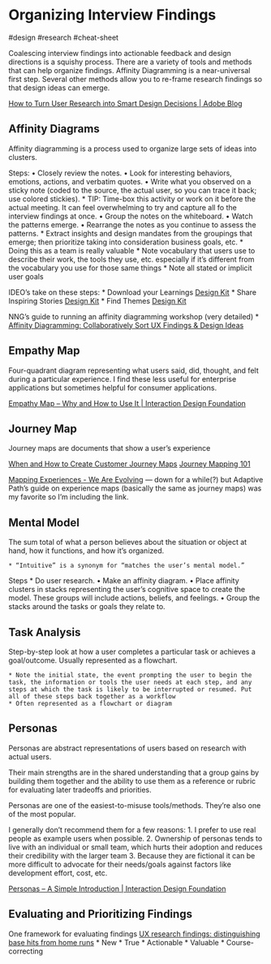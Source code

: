 # Organizing Interview Findings
#design #research #cheat-sheet

Coalescing interview findings into actionable feedback and design directions is a squishy process. There are a variety of tools and methods that can help organize findings. Affinity Diagramming is a near-universal first step. Several other methods allow you to re-frame research findings so that design ideas can emerge.

[How to Turn User Research into Smart Design Decisions | Adobe Blog](https://theblog.adobe.com/turn-user-research-smart-design-decisions/)

## Affinity Diagrams
Affinity diagramming is a process used to organize large sets of ideas into clusters.

Steps:
	• Closely review the notes.
	• Look for interesting behaviors, emotions, actions, and verbatim quotes.
	• Write what you observed on a sticky note (coded to the
	source, the actual user, so you can trace it back; use colored stickies).
		* TIP: Time-box this activity or work on it before the actual meeting. It can feel overwhelming to try and capture all fo the interview findings at once.
	• Group the notes on the whiteboard.
	• Watch the patterns emerge.
	• Rearrange the notes as you continue to assess the patterns.
	* Extract insights and  design mandates from the groupings that emerge; then prioritize taking into consideration business goals, etc.
	* Doing this as a team is really valuable
	* Note vocabulary that users use to describe their work, the tools they use, etc. especially if it’s different from the vocabulary you use for those same things
	* Note all stated or implicit user goals

IDEO’s take on these steps:
	* Download your Learnings [Design Kit](http://www.designkit.org/methods/12)
	* Share Inspiring Stories [Design Kit](http://www.designkit.org/methods/13)
	* Find Themes [Design Kit](http://www.designkit.org/methods/5)

NNG’s guide to running an affinity diagramming workshop (very detailed)
	*  [Affinity Diagramming: Collaboratively Sort UX Findings & Design Ideas](https://www.nngroup.com/articles/affinity-diagram/)

## Empathy Map
Four-quadrant diagram representing what users said, did, thought, and felt  during a particular experience. I find these less useful for enterprise applications but sometimes helpful for consumer applications.

[Empathy Map – Why and How to Use It | Interaction Design Foundation](https://www.interaction-design.org/literature/article/empathy-map-why-and-how-to-use-it)

## Journey Map
Journey maps are documents that show a user’s experience

[When and How to Create Customer Journey Maps](https://www.nngroup.com/articles/customer-journey-mapping/)
[Journey Mapping 101](https://www.nngroup.com/articles/journey-mapping-101/)

[Mapping Experiences - We Are Evolving](https://mappingexperiences.com) — down for a while(?) but Adaptive Path’s guide on experience maps (basically the same as journey maps) was my favorite so I’m including the link.

## Mental Model
The sum total of what a person believes about the situation or object at hand, how it functions, and how it’s organized.

	* “Intuitive” is a synonym for “matches the user’s mental model.”

Steps
	* Do user research.
	• Make an affinity diagram.
	• Place affinity clusters in stacks representing the user’s cognitive space to create the model. These groups will include actions, beliefs, and feelings.
	• Group the stacks around the tasks or goals they relate to.

## Task Analysis
Step-by-step look at how a user completes a particular task or achieves a goal/outcome. Usually represented as a flowchart.

	* Note the initial state, the event prompting the user to begin the task, the information or tools the user needs at each step, and any steps at which the task is likely to be interrupted or resumed. Put all of these steps back together as a workflow
	* Often represented as a flowchart or diagram

## Personas
Personas are abstract representations of users based on research with actual users.

Their main strengths are in the shared understanding that a group gains by building them together and the ability to use them as a reference or rubric for evaluating later tradeoffs and priorities.

Personas are one of the easiest-to-misuse tools/methods. They’re also one of the most popular.

I generally don’t recommend them for a few reasons:
	1. I prefer to use real people as example users when possible.
	2. Ownership of personas tends to live with an individual or small team, which hurts their adoption and reduces their credibility with the larger team
	3. Because they are fictional it can be more difficult to advocate for their needs/goals against factors like development effort, cost, etc.

[Personas – A Simple Introduction | Interaction Design Foundation](https://www.interaction-design.org/literature/article/personas-why-and-how-you-should-use-them)

## Evaluating and Prioritizing Findings
One framework for evaluating findings
[UX research findings: distinguishing base hits from home runs](https://medium.com/design-ibm/ux-research-dd8ea8336f08)
	* New
	* True
	* Actionable
	* Valuable
	* Course-correcting
